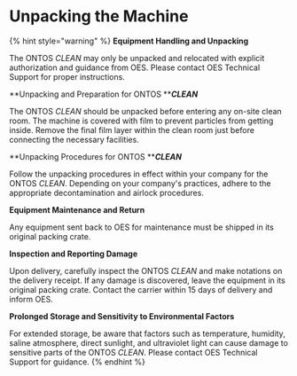 # Unpacking the Machine



{% hint style="warning" %}
**Equipment Handling and Unpacking**

The ONTOS _CLEAN_ may only be unpacked and relocated with explicit authorization and guidance from OES. Please contact OES Technical Support for proper instructions.

**Unpacking and Preparation for ONTOS **_**CLEAN**_&#x20;

The ONTOS _CLEAN_ should be unpacked before entering any on-site clean room. The machine is covered with film to prevent particles from getting inside. Remove the final film layer within the clean room just before connecting the necessary facilities.

**Unpacking Procedures for ONTOS **_**CLEAN**_&#x20;

Follow the unpacking procedures in effect within your company for the ONTOS _CLEAN_. Depending on your company's practices, adhere to the appropriate decontamination and airlock procedures.

**Equipment Maintenance and Return**

Any equipment sent back to OES for maintenance must be shipped in its original packing crate.

**Inspection and Reporting Damage**

Upon delivery, carefully inspect the ONTOS _CLEAN_ and make notations on the delivery receipt. If any damage is discovered, leave the equipment in its original packing crate. Contact the carrier within 15 days of delivery and inform OES.

**Prolonged Storage and Sensitivity to Environmental Factors**

For extended storage, be aware that factors such as temperature, humidity, saline atmosphere, direct sunlight, and ultraviolet light can cause damage to sensitive parts of the ONTOS _CLEAN_. Please contact OES Technical Support for guidance.
{% endhint %}
